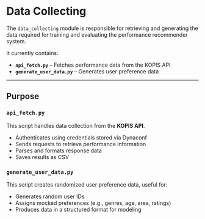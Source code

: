 # Data Collecting

The `data_collecting` module is responsible for retrieving and generating the data required for training and evaluating the performance recommender system.

It currently contains:

- **`api_fetch.py`** – Fetches performance data from the KOPIS API  
- **`generate_user_data.py`** – Generates user preference data

---
## Purpose
### `api_fetch.py`

This script handles data collection from the **KOPIS API**.

- Authenticates using credentials stored via Dynaconf
- Sends requests to retrieve performance information
- Parses and formats response data
- Saves results as CSV

### `generate_user_data.py`
This script creates randomized user preference data, useful for:

- Generates random user IDs
- Assigns mocked preferences (e.g., genres, age, area, ratings)
- Produces data in a structured format for modeling